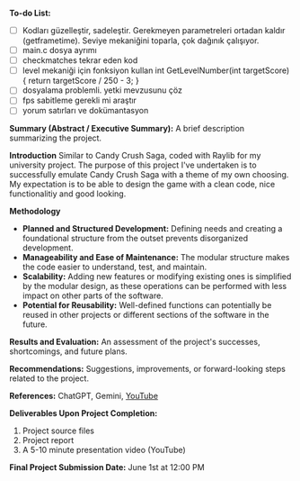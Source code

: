 **To-do List:**
- [ ] Kodları güzelleştir, sadeleştir. Gerekmeyen parametreleri ortadan kaldır (getframetime). Seviye mekaniğini toparla, çok dağınık çalışıyor.
- [ ] main.c dosya ayrımı
- [ ] checkmatches tekrar eden kod
- [ ] level mekaniği için fonksiyon kullan int GetLevelNumber(int targetScore) { return targetScore / 250 - 3; }
- [ ] dosyalama problemli. yetki mevzusunu çöz
- [ ] fps sabitleme gerekli mi araştır
- [ ] yorum satırları ve dokümantasyon

**Summary (Abstract / Executive Summary):** A brief description summarizing the project.

**Introduction**
Similar to Candy Crush Saga, coded with Raylib for my university project. The purpose of this project I've undertaken is to successfully emulate Candy Crush Saga with a theme of my own choosing. My expectation is to be able to design the game with a clean code, nice functionalitiy and good looking.

**Methodology**
* **Planned and Structured Development:** Defining needs and creating a foundational structure from the outset prevents disorganized development.
* **Manageability and Ease of Maintenance:** The modular structure makes the code easier to understand, test, and maintain.
* **Scalability:** Adding new features or modifying existing ones is simplified by the modular design, as these operations can be performed with less impact on other parts of the software.
* **Potential for Reusability:** Well-defined functions can potentially be reused in other projects or different sections of the software in the future.

**Results and Evaluation:** An assessment of the project's successes, shortcomings, and future plans.

**Recommendations:** Suggestions, improvements, or forward-looking steps related to the project.

**References:** ChatGPT, Gemini, [YouTube](https://youtu.be/UoAsDlUwjy0?si=3diRxCQtEwT4yvnG)

**Deliverables Upon Project Completion:**

1. Project source files
2. Project report
3. A 5-10 minute presentation video (YouTube)

**Final Project Submission Date:** June 1st at 12:00 PM

